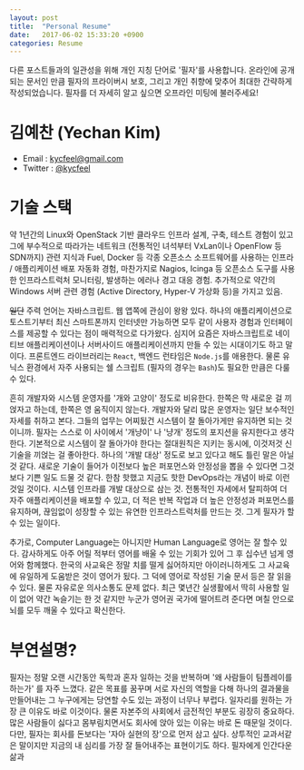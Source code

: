 ```yaml
---
layout: post
title:  "Personal Resume"
date:   2017-06-02 15:33:20 +0900
categories: Resume
---
```


다른 포스트들과의 일관성을 위해 개인 지칭 단어로 '필자'를 사용합니다. 온라인에 공개되는 문서인 만큼 필자의 프라이버시 보호, 그리고 개인 취향에 맞추어 최대한 간략하게 작성되었습니다. 필자를 더 자세히 알고 싶으면 오프라인 미팅에 불러주세요!

김예찬 (Yechan Kim)
========================

- Email : kycfeel@gmail.com
- Twitter : [@kycfeel](https://twitter.com/kycfeel)

기술 스택
========================

약 1년간의 Linux와 OpenStack 기반 클라우드 인프라 설계, 구축, 테스트 경험이 있고 그에 부수적으로 따라가는 네트워크 (전통적인 녀석부터 VxLan이나 OpenFlow 등 SDN까지) 관련 지식과 Fuel, Docker 등 각종 오픈소스 소프트웨어를 사용하는 인프라 / 애플리케이션 배포 자동화 경험, 마찬가지로 Nagios, Icinga 등 오픈소스 도구를 사용한 인프라스트럭처 모니터링, 발생하는 에러나 경고 대응 경험. 추가적으로 약간의 Windows 서버 관련 경험 (Active Directory, Hyper-V 가상화 등)을 가지고 있음.

~~일단~~ 주력 언어는 자바스크립트. 웹 앱쪽에 관심이 왕왕 있다. 하나의 애플리케이션으로 토스트기부터 최신 스마트폰까지 인터넷만 가능하면 모두 같이 사용자 경험과 인터페이스를 제공할 수 있다는 점이 매력적으로 다가왔다. 심지어 요즘은 자바스크립트로 네이티브 애플리케이션이나 서버사이드 애플리케이션까지 만들 수 있는 시대이기도 하고 말이다. 프론트엔드 라이브러리는 `React`, 백엔드 런타임은 `Node.js`를 애용한다. 물론 유닉스 환경에서 자주 사용되는 쉘 스크립트 (필자의 경우는 `Bash`)도 필요한 만큼은 다룰 수 있다.

흔히 개발자와 시스템 운영자를 '개와 고양이' 정도로 비유한다. 한쪽은 막 새로운 걸 끼얹자고 하는데, 한쪽은 영 움직이지 않는다. 개발자와 달리 많은 운영자는 일단 보수적인 자세를 취하고 본다. 그들의 업무는 어찌됬건 시스템이 잘 돌아가게만 유지하면 되는 것이니까. 필자는 스스로 이 사이에서 '개냥이' 나 '냥개' 정도의 포지션을 유지한다고 생각한다. 기본적으로 시스템이 잘 돌아가야 한다는 절대원칙은 지키는 동시에, 이것저것 신기술을 끼얹는 걸 좋아한다. 하나의 '개발 대상' 정도로 보고 있다고 해도 틀린 말은 아닐 것 같다. 새로운 기술이 들어가 이전보다 높은 퍼포먼스와 안정성을 뽑을 수 있다면 그것보다 기쁜 일도 드물 것 같다. 한참 핫했고 지금도 핫한 DevOps라는 개념이 바로 이런 것일 것이다. 시스템 인프라를 개발 대상으로 삼는 것. 전통적인 자세에서 탈피하여 더 자주 애플리케이션을 배포할 수 있고, 더 적은 반복 작업과 더 높은 안정성과 퍼포먼스를 유지하며, 끊임없이 성장할 수 있는 유연한 인프라스트럭처를 만드는 것. 그게 필자가 할 수 있는 일이다.

추가로, Computer Language는 아니지만 Human Language로 영어는 잘 할수 있다. 감사하게도 아주 어릴 적부터 영어를 배울 수 있는 기회가 있어 그 후 십수년 넘게 영어와 함께했다. 한국의 사교육은 정말 치를 떨게 싫어하지만 아이러니하게도 그 사교육에 유일하게 도움받은 것이 영어가 됬다. 그 덕에 영어로 작성된 기술 문서 등은 잘 읽을 수 있다. 물론 자유로운 의사소통도 문제 없다. 최근 몇년간 실생활에서 딱히 사용할 일이 없어 약간 녹슬기는 한 것 같지만 누군가 영어권 국가에 떨어트려 준다면 며칠 안으로 뇌를 모두 깨울 수 있다고 확신한다.

부연설명?
========================

필자는 정말 오랜 시간동안 독학과 혼자 일하는 것을 반복하며 '왜 사람들이 팀플레이를 하는가' 를 자주 느꼈다. 같은 목표를 꿈꾸며 서로 자신의 역할을 다해 하나의 결과물을 만들어내는 그 누구에게는 당연할 수도 있는 과정이 너무나 부럽다. 일자리를 원하는 가장 큰 이유도 바로 이것이다. 물론 자본주의 사회에서 금전적인 부분도 굉장히 중요하다. 많은 사람들이 싫다고 몸부림치면서도 회사에 앉아 있는 이유는 바로 돈 때문일 것이다. 다만, 필자는 회사를 돈보다는 '자아 실현의 장'으로 먼저 삼고 싶다. 상투적인 교과서같은 말이지만 지금의 내 심리를 가장 잘 들어내주는 표현이기도 하다. 필자에게 인간다운 삶과

